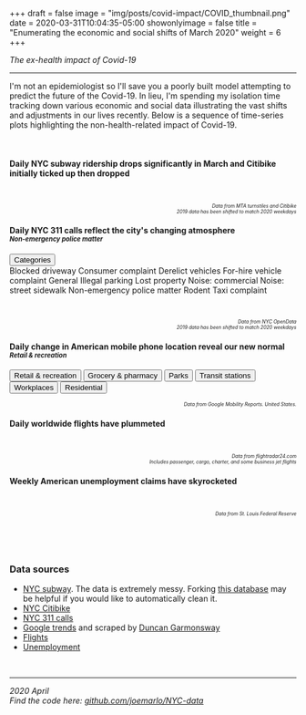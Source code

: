 +++
draft = false
image = "img/posts/covid-impact/COVID_thumbnail.png"
date = 2020-03-31T10:04:35-05:00
showonlyimage = false
title = "Enumerating the economic and social shifts of March 2020"
weight = 6
+++

*The ex-health impact of Covid-19*
<!--more-->
***

I'm not an epidemiologist so I'll save you a poorly built model attempting to predict the future of the Covid-19. In lieu, I'm spending my isolation time tracking down various economic and social data illustrating the vast shifts and adjustments in our lives recently. Below is a sequence of time-series plots highlighting the non-health-related impact of Covid-19. 

<br>


<!-- Plot of subway ridership and citibke -->
#### Daily NYC subway ridership drops significantly in March and Citibike initially ticked up then dropped
<br>
<div <div id="subway_citibike" style="position: static"></div>
<p align="right" style="font-size:60%;">
<i>
Data from MTA turnstiles and Citibike
<br>
2019 data has been shifted to match 2020 weekdays
</i>
</p>
 
 
#### Daily NYC 311 calls reflect the city's changing atmosphere<br><i id='threeOneOneTitle' style='font-size:80%'>Non-emergency police matter</i>
<!-- arrows 
<div class="arrowed">
  <div class="arrow-6"></div>
</div>
-->

<!-- Dropbown menu -->
<div class="dropdown">
  <button class="dropbtn">Categories</button>
  <div class="dropdown-content">
    <a onclick="update311('Blocked_driveway'); changeText311('Blocked driveway')">Blocked driveway</a>
    <a onclick="update311('Consumer_complaint'); changeText311('Consumer complaint')">Consumer complaint</a>
    <a onclick="update311('Derelict_vehicles'); changeText311('Derelict vehicles')">Derelict vehicles</a>
    <a onclick="update311('For_hire_vehicle_complaint'); changeText311('For-hire vehicle complaint')">For-hire vehicle complaint</a>
    <a onclick="update311('General'); changeText311('General')">General</a>
    <a onclick="update311('Illegal_parking'); changeText311('Illegal parking')">Illegal parking</a>
    <a onclick="update311('Lost_property'); changeText311('Lost property')">Lost property</a>
    <a onclick="update311('Noise_commercial'); changeText311('Noise: commercial')">Noise: commercial</a>
    <a onclick="update311('Noise_street_sidewalk'); changeText311('Noise: street sidewalk')">Noise: street sidewalk</a>
    <a onclick="update311('Non_emergency_police_matter'); changeText311('Non-emergency police matter')">Non-emergency police matter</a>
    <a onclick="update311('Rodent'); changeText311('Rodent')">Rodent</a>
    <a onclick="update311('Taxi_complaint'); changeText311('Taxi complaint')">Taxi complaint</a>
  </div>
  
</div>
<br>
<br>
<div <div id="threeOneOne" style="position: static"></div>
<p align="right" style="font-size:60%;">
<i>
Data from NYC OpenData
<br>
2019 data has been shifted to match 2020 weekdays
<br>
</i></p>


#### Daily change in American mobile phone location reveal our new normal<br><i id='trendsTitle' style='font-size:80%'>Retail & recreation</i>
<button class="button" onclick="update('retail_rec'); changeText('Retail & recreation')">Retail & recreation</button>
<button class="button" onclick="update('groc_pharm'); changeText('Grocery & pharmacy')">Grocery & pharmacy</button>
<button class="button" onclick="update('parks'); changeText('Parks')">Parks</button>
<button class="button" onclick="update('transit'); changeText('Transit stations')">Transit stations</button>
<button class="button" onclick="update('workplaces'); changeText('Workplaces')">Workplaces</button>
<button class="button" onclick="update('Residential'); changeText('Residential')">Residential</button>
<div <div id="trends" style="position: static"></div>
<p align="right" style="font-size:60%;"><i>Data from Google Mobility Reports. United States.<br></i></p>


#### Daily worldwide flights have plummeted
<br>
<div <div id="flights" style="position: static"></div>
<p align="right" style="font-size:60%;">
<i>
Data from flightradar24.com
<br>
Includes passenger, cargo, charter, and some business jet flights
</i>
</p>


#### Weekly American unemployment claims have skyrocketed
<br>
<div <div id="unemp" style="position: static"></div>
<p align="right" style="font-size:60%;"><i>Data from St. Louis Federal Reserve</i></p>




<br>
<br>
<br>

### Data sources
- [NYC subway](http://web.mta.info/developers/turnstile.html). The data is extremely messy. Forking [this database](https://github.com/joemarlo/NYC-data) may be helpful if you would like to automatically clean it.
- [NYC Citibike](https://s3.amazonaws.com/tripdata/index.html)
- [NYC 311 calls](https://data.cityofnewyork.us/Social-Services/311-Service-Requests-from-2010-to-Present/erm2-nwe9)
- [Google trends](https://www.google.com/covid19/mobility/) and scraped by [Duncan Garmonsway](https://github.com/nacnudus/google-location-coronavirus)
- [Flights](https://www.flightradar24.com/data/statistics)
- [Unemployment](https://fred.stlouisfed.org/series/ICSA)












<br>

---
*2020 April*  
*Find the code here: [github.com/joemarlo/NYC-data](https://github.com/joemarlo/NYC-data/tree/master/Analyses/COVID-impact)*


<!-- Load d3.js -->
<script src="https://d3js.org/d3.v4.min.js"></script>
<script src="https://d3js.org/d3-selection-multi.v0.4.min.js"></script>

<!-- Load d3 plots -->
<script src="/d3/covid-impact/covid_plots.js"></script>

<!-- Load custom CSS -->
<link rel="stylesheet" type="text/css" href="/posts-css/covid-impact.css">

<!-- For changing text in google trends plot title -->
<script>
function changeText(newText)
{
 document.getElementById('trendsTitle').innerHTML = newText;
}

function changeText311(newText)
{
 document.getElementById('threeOneOneTitle').innerHTML = newText;
}

</script>
